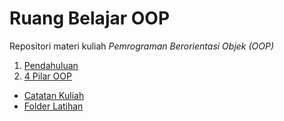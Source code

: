 # Ruang Belajar OOP

Repositori materi kuliah _Pemrograman Berorientasi Objek (OOP)_

1. [Pendahuluan](01-pendahuluan.md)
2. [4 Pilar OOP](02-4-pilar.md)

- [Catatan Kuliah](catatan.md)
- [Folder Latihan](latihan/)